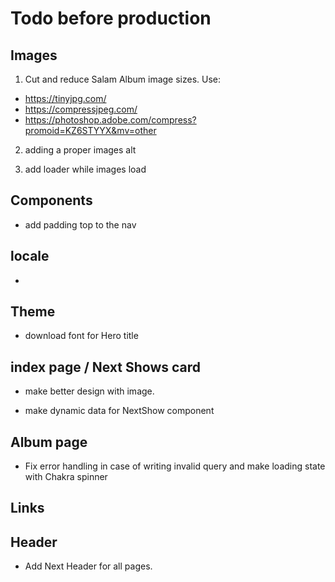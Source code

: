 # Todo before production

## Images

1. Cut and reduce Salam Album image sizes. Use:

- https://tinyjpg.com/
- https://compressjpeg.com/
- https://photoshop.adobe.com/compress?promoid=KZ6STYYX&mv=other

2. adding a proper images alt

3. add loader while images load

## Components

- add padding top to the nav

## locale

-

## Theme

- download font for Hero title

## index page / Next Shows card

- make better design with image.

- make dynamic data for NextShow component

## Album page

- Fix error handling in case of writing invalid query and make loading state with Chakra spinner

## Links

## Header

- Add Next Header for all pages.
